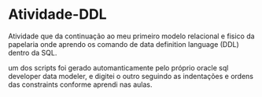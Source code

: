 # Atividade-DDL

Atividade que da continuação ao meu primeiro modelo relacional e fisico da papelaria onde aprendo os comando de data definition language (DDL) dentro da SQL.

um dos scripts foi gerado automanticamente pelo próprio oracle sql developer data modeler, e digitei o outro seguindo as indentações e ordens das constraints conforme aprendi nas aulas.
